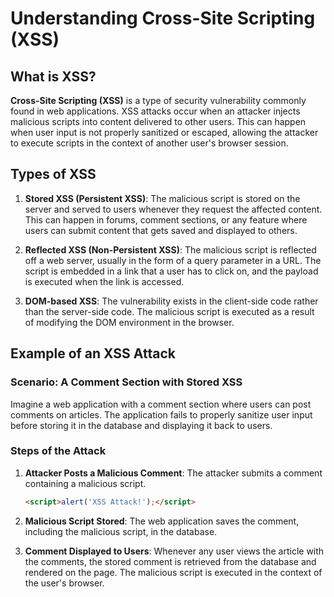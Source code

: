 # Understanding Cross-Site Scripting (XSS)

## What is XSS?

**Cross-Site Scripting (XSS)** is a type of security vulnerability commonly found in web applications. XSS attacks occur when an attacker injects malicious scripts into content delivered to other users. This can happen when user input is not properly sanitized or escaped, allowing the attacker to execute scripts in the context of another user's browser session.

## Types of XSS

1. **Stored XSS (Persistent XSS)**: The malicious script is stored on the server and served to users whenever they request the affected content. This can happen in forums, comment sections, or any feature where users can submit content that gets saved and displayed to others.

2. **Reflected XSS (Non-Persistent XSS)**: The malicious script is reflected off a web server, usually in the form of a query parameter in a URL. The script is embedded in a link that a user has to click on, and the payload is executed when the link is accessed.

3. **DOM-based XSS**: The vulnerability exists in the client-side code rather than the server-side code. The malicious script is executed as a result of modifying the DOM environment in the browser.

## Example of an XSS Attack

### Scenario: A Comment Section with Stored XSS

Imagine a web application with a comment section where users can post comments on articles. The application fails to properly sanitize user input before storing it in the database and displaying it back to users.

### Steps of the Attack

1. **Attacker Posts a Malicious Comment**: The attacker submits a comment containing a malicious script.
   ```html
   <script>alert('XSS Attack!');</script>

2. **Malicious Script Stored**: The web application saves the comment, including the malicious script, in the database.

3. **Comment Displayed to Users**: Whenever any user views the article with the comments, the stored comment is retrieved from the database and rendered on the page. The malicious script is executed in the context of the user's browser.